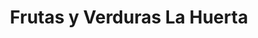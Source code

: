 ---
title: "Frutas y Verduras La Huerta"
url: /san-ramon/frutas-y-verduras-la-huerta/
shop: Lebensmittel
---